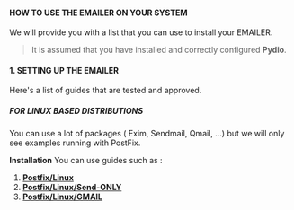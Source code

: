 #### HOW TO USE THE EMAILER ON YOUR SYSTEM
We will provide you with a list that you can use to install your EMAILER.

>It is assumed that you have installed and correctly configured **Pydio**.

#### 1. SETTING UP THE EMAILER
Here's a list of guides that are tested and approved.

##### FOR LINUX BASED DISTRIBUTIONS
You can use a lot of packages ( Exim, Sendmail, Qmail, ...) but we will only see examples running with PostFix.

**Installation**
You can use guides such as :
1. **[Postfix/Linux](https://www.digitalocean.com/community/tutorials/how-to-install-and-configure-postfix-on-ubuntu-16-04)**
2. **[Postfix/Linux/Send-ONLY](https://www.digitalocean.com/community/tutorials/how-to-install-and-configure-postfix-as-a-send-only-smtp-server-on-ubuntu-16-04)**
3. **[Postfix/Linux/GMAIL](https://linode.com/docs/email/postfix/configure-postfix-to-send-mail-using-gmail-and-google-apps-on-debian-or-ubuntu/)**